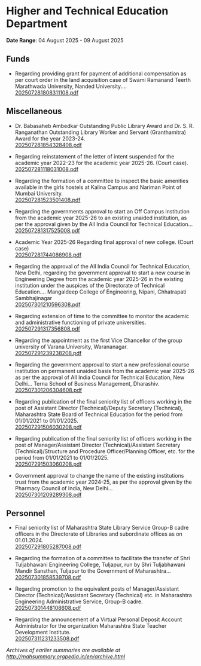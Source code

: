 # Higher and Technical Education Department

**Date Range**: 04 August 2025 - 09 August 2025


## Funds
- Regarding providing grant for payment of additional compensation as per court order in the land acquisition case of Swami Ramanand Teerth Marathwada University, Nanded University....\
  [202507281808311108.pdf](https://gr.maharashtra.gov.in/Site/Upload/Government%20Resolutions/English/202507281808311108.pdf)

## Miscellaneous
- Dr. Babasaheb Ambedkar Outstanding Public Library Award and Dr. S. R. Ranganathan Outstanding Library Worker and Servant (Granthamitra) Award for the year 2023-24.\
  [202507281854328408.pdf](https://gr.maharashtra.gov.in/Site/Upload/Government%20Resolutions/English/202507281854328408.pdf)

- Regarding reinstatement of the letter of intent suspended for the academic year 2022-23 for the academic year 2025-26. (Court case).\
  [202507281118031008.pdf](https://gr.maharashtra.gov.in/Site/Upload/Government%20Resolutions/English/202507281118031008.pdf)

- Regarding the formation of a committee to inspect the basic amenities available in the girls hostels at Kalina Campus and Nariman Point of Mumbai University.\
  [202507281523501408.pdf](https://gr.maharashtra.gov.in/Site/Upload/Government%20Resolutions/English/202507281523501408.pdf)

- Regarding the governments approval to start an Off Campus institution from the academic year 2025-26 to an existing unaided institution, as per the approval given by the All India Council for Technical Education...\
  [202507281317525008.pdf](https://gr.maharashtra.gov.in/Site/Upload/Government%20Resolutions/English/202507281317525008...pdf)

- Academic Year 2025-26 Regarding final approval of new college. (Court case)\
  [202507281744086908.pdf](https://gr.maharashtra.gov.in/Site/Upload/Government%20Resolutions/English/202507281744086908.pdf)

- Regarding the approval of the All India Council for Technical Education, New Delhi, regarding the government approval to start a new course in Engineering Degree from the academic year 2025-26 in the existing institution under the auspices of the Directorate of Technical Education.... Mangaldeep College of Engineering, Nipani, Chhatrapati Sambhajinagar\
  [202507301210596308.pdf](https://gr.maharashtra.gov.in/Site/Upload/Government%20Resolutions/English/202507301210596308.pdf)

- Regarding extension of time to the committee to monitor the academic and administrative functioning of private universities.\
  [202507291317356808.pdf](https://gr.maharashtra.gov.in/Site/Upload/Government%20Resolutions/English/202507291317356808.pdf)

- Regarding the appointment as the first Vice Chancellor of the group university of Varana University, Warananagar.\
  [202507291239238208.pdf](https://gr.maharashtra.gov.in/Site/Upload/Government%20Resolutions/English/202507291239238208....pdf)

- Regarding the government approval to start a new professional course institution on permanent unaided basis from the academic year 2025-26 as per the approval of All India Council for Technical Education, New Delhi... Terna School of Business Management, Dharashiv.\
  [202507301206304608.pdf](https://gr.maharashtra.gov.in/Site/Upload/Government%20Resolutions/English/202507301206304608.pdf)

- Regarding publication of the final seniority list of officers working in the post of Assistant Director (Technical)/Deputy Secretary (Technical), Maharashtra State Board of Technical Education for the period from 01/01/2021 to 01/01/2025.\
  [202507291506030208.pdf](https://gr.maharashtra.gov.in/Site/Upload/Government%20Resolutions/English/202507291506030208.......pdf)

- Regarding publication of the final seniority list of officers working in the post of Manager/Assistant Director (Technical)/Assistant Secretary (Technical)/Structure and Procedure Officer/Planning Officer, etc. for the period from 01/01/2021 to 01/01/2025.\
  [202507291503060208.pdf](https://gr.maharashtra.gov.in/Site/Upload/Government%20Resolutions/English/202507291503060208.pdf)

- Government approval to change the name of the existing institutions trust from the academic year 2024-25, as per the approval given by the Pharmacy Council of India, New Delhi...\
  [202507301209289308.pdf](https://gr.maharashtra.gov.in/Site/Upload/Government%20Resolutions/English/202507301209289308.pdf)

## Personnel
- Final seniority list of Maharashtra State Library Service Group-B cadre officers in the Directorate of Libraries and subordinate offices as on 01.01.2024.\
  [202507291805287008.pdf](https://gr.maharashtra.gov.in/Site/Upload/Government%20Resolutions/English/202507291805287008.pdf)

- Regarding the formation of a committee to facilitate the transfer of Shri Tuljabhawani Engineering College, Tuljapur, run by Shri Tuljabhawani Mandir Sansthan, Tuljapur to the Government of Maharashtra...\
  [202507301858539708.pdf](https://gr.maharashtra.gov.in/Site/Upload/Government%20Resolutions/English/202507301858539708....pdf)

- Regarding promotion to the equivalent posts of Manager/Assistant Director (Technical)/Assistant Secretary (Technical) etc. in Maharashtra Engineering Administrative Service, Group-B cadre.\
  [202507301448108608.pdf](https://gr.maharashtra.gov.in/Site/Upload/Government%20Resolutions/English/202507301448108608.pdf)

- Regarding the announcement of a Virtual Personal Deposit Account Administrator for the organization Maharashtra State Teacher Development Institute.\
  [202507311231233508.pdf](https://gr.maharashtra.gov.in/Site/Upload/Government%20Resolutions/English/202507311231233508.pdf)


*Archives of earlier summaries are available at http://mahsummary.orgpedia.in/en/archive.html*